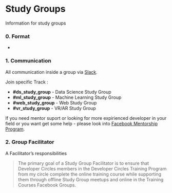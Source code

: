 # Study Groups
Information for study groups 
### 0. Format
- 

### 1. Communication

All communication inside a group via [Slack](https://join.slack.com/t/devckyiv/shared_invite/zt-cck4qiyp-169_rUFUjZyHJg_f9orQXg).

Join specific Track :

- **#ds_study_group** - Data Science Study Group
- **#ml_study_group** - Machine Learning Study Group
- **#web_study_group** - Web Study Group
- **#vr_study_group** - VR/AR Study Group 

If you need mentor suport or looking for more expirienced developer in your field or you want get some help -  please look into 
[Facebook Mentorship Program](www.facebook.com/fbmentorship/signup/?application_id=631295117371247). 


### 2. Group Facilitator

A Facilitator’s responsibilities
>The primary goal of a Study Group Facilitator is to ensure that Developer Circles members in the Developer Circles Training Program from my circle complete the online training course while supporting them through offline Study Group meetups and online in the Training Courses Facebook Groups.
